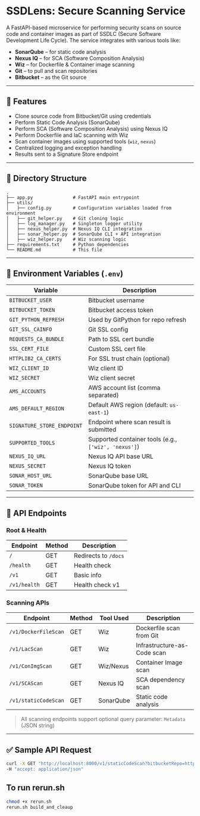 # SSDLens: Secure Scanning Service

A FastAPI-based microservice for performing security scans on source code and container images as part of SSDLC (Secure Software Development Life Cycle). The service integrates with various tools like:

- **SonarQube** – for static code analysis
- **Nexus IQ** – for SCA (Software Composition Analysis)
- **Wiz** – for Dockerfile & Container image scanning
- **Git** – to pull and scan repositories
- **Bitbucket** – as the Git source

---

## 🚀 Features

- Clone source code from Bitbucket/Git using credentials
- Perform Static Code Analysis (SonarQube)
- Perform SCA (Software Composition Analysis) using Nexus IQ
- Perform Dockerfile and IaC scanning with Wiz
- Scan container images using supported tools (`wiz`, `nexus`)
- Centralized logging and exception handling
- Results sent to a Signature Store endpoint

---

## 📁 Directory Structure

```text
.
├── app.py               # FastAPI main entrypoint
├── utils/
│   ├── config.py        # Configuration variables loaded from environment
│   ├── git_helper.py    # Git cloning logic
│   ├── log_manager.py   # Singleton logger utility
│   ├── nexus_helper.py  # Nexus IQ CLI integration
│   ├── sonar_helper.py  # SonarQube CLI + API integration
│   ├── wiz_helper.py    # Wiz scanning logic
├── requirements.txt     # Python dependencies
└── README.md            # This file
```


---

## 🔧 Environment Variables (`.env`)

| Variable | Description |
|---------|-------------|
| `BITBUCKET_USER` | Bitbucket username |
| `BITBUCKET_TOKEN` | Bitbucket access token |
| `GIT_PYTHON_REFRESH` | Used by GitPython for repo refresh |
| `GIT_SSL_CAINFO` | Git SSL config |
| `REQUESTS_CA_BUNDLE` | Path to SSL cert bundle |
| `SSL_CERT_FILE` | Custom SSL cert file |
| `HTTPLIB2_CA_CERTS` | For SSL trust chain (optional) |
| `WIZ_CLIENT_ID` | Wiz client ID |
| `WIZ_SECRET` | Wiz client secret |
| `AMS_ACCOUNTS` | AWS account list (comma separated) |
| `AMS_DEFAULT_REGION` | Default AWS region (default: `us-east-1`) |
| `SIGNATURE_STORE_ENDPOINT` | Endpoint where scan result is submitted |
| `SUPPORTED_TOOLS` | Supported container tools (e.g., `['wiz', 'nexus']`) |
| `NEXUS_IQ_URL` | Nexus IQ API base URL |
| `NEXUS_SECRET` | Nexus IQ token |
| `SONAR_HOST_URL` | SonarQube base URL |
| `SONAR_TOKEN` | SonarQube token for API and CLI |

---

## 🔌 API Endpoints

### Root & Health

| Endpoint | Method | Description |
|---------|--------|-------------|
| `/` | GET | Redirects to `/docs` |
| `/health` | GET | Health check |
| `/v1` | GET | Basic info |
| `/v1/health` | GET | Health check v1 |

### Scanning APIs

| Endpoint | Method | Tool Used | Description |
|----------|--------|-----------|-------------|
| `/v1/DockerFileScan` | GET | Wiz | Dockerfile scan from Git |
| `/v1/LacScan` | GET | Wiz | Infrastructure-as-Code scan |
| `/v1/ConImgScan` | GET | Wiz/Nexus | Container Image scan |
| `/v1/SCAScan` | GET | Nexus IQ | SCA dependency scan |
| `/v1/staticCodeScan` | GET | SonarQube | Static code analysis |

> All scanning endpoints support optional query parameter: `Metadata` (JSON string)

---

## ✅ Sample API Request

```bash
curl -X GET "http://localhost:8000/v1/staticCodeScan?bitbucketRepo=https://repo.git&branch=main&pathToScan=src&commit_id=abc123" \
-H "accept: application/json"
```

## To run rerun.sh

```bash
chmod +x rerun.sh
rerun.sh build_and_cleaup
```
